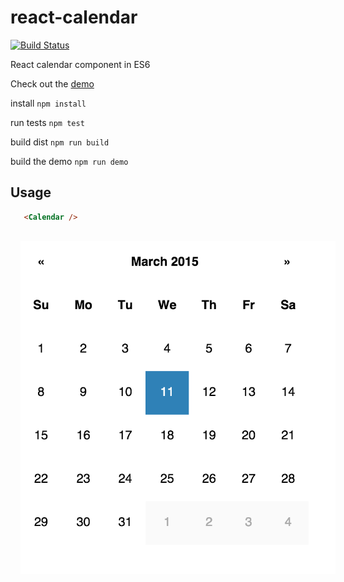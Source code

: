 # react-calendar

[![Build Status](https://travis-ci.org/tomkp/react-calendar.png)](https://travis-ci.org/tomkp/react-calendar)

React calendar component in ES6

Check out the [demo](http://hard-to-find-door.surge.sh/)


install
```npm install```

run tests
```npm test```

build dist
```npm run build```

build the demo
```npm run demo```


## Usage


```html
   <Calendar />
```

<div align="center">
  <img src="docs/cap1.png" style="margin:1rem;" />
</div>





